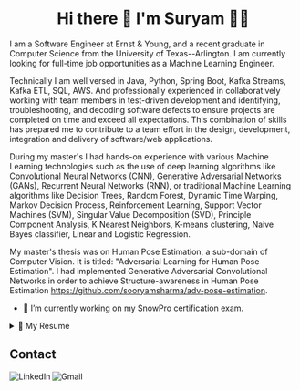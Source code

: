 <h1 align='center'>
  Hi there 👋 I'm Suryam 👨‍💻
</h1>

<p align='center'></p>

I am a Software Engineer at Ernst & Young, and a recent graduate in Computer Science from the University of Texas--Arlington. I am currently looking for full-time job opportunities as a Machine Learning Engineer.

Technically I am well versed in Java, Python, Spring Boot, Kafka Streams, Kafka ETL, SQL, AWS. And professionally experienced in collaboratively working with team members in test-driven development and identifying, troubleshooting, and decoding software defects to ensure projects are completed on time and exceed all expectations. This combination of skills has prepared me to contribute to a team effort in the design, development, integration and delivery of software/web applications. 

During my master's I had hands-on experience with various Machine Learning technologies such as the use of deep learning algorithms like Convolutional Neural Networks (CNN), Generative Adversarial Networks (GANs), Recurrent Neural Networks (RNN), or traditional Machine Learning algorithms like Decision Trees, Random Forest, Dynamic Time Warping, Markov Decision Process, Reinforcement Learning, Support Vector Machines (SVM), Singular Value Decomposition (SVD), Principle Component Analysis, K Nearest Neighbors, K-means clustering, Naive Bayes classifier, Linear and Logistic Regression. 

My master's thesis was on Human Pose Estimation, a sub-domain of Computer Vision. It is titled: "Adversarial Learning for Human Pose Estimation". I had implemented Generative Adversarial Convolutional Networks in order to achieve Structure-awareness in Human Pose Estimation https://github.com/sooryamsharma/adv-pose-estimation. 

- 🔭 I’m currently working on my SnowPro certification exam.

<details>
  <summary>📃 My Resume</summary>


## Education

- 📖 **Master of Science - Computer Science (GPA:3.63/4.00)**\
📆 August 2018 - May 2021\
🏤 **University of Texas at Arlington** - Arlington TX, USA

- 📖 **Bachelor of Engineering - Computer Engineering**\
📆 June 2013 - August 2017\
🏤 **University of Pune** - Pune MH, India

## Work Experience

- 💼 **Software Developer**\
📆 September 2021 - March 2022\
📍 **Capital One Financial** - Plano TX, USA\
*- Developing backend data streams and Spring Boot APIs used in auto loan loss mitigation efforts related to repossessions and skip tracing*\
*- Working adjacent to Data Science team on developing Java-based integrations for Machine Learning models determining likely addresses of vehicle locations and phone numbers of skip customers*\
*- Involved in various phases of Software Development Life Cycle (SDLC) of the application like requirements gathering, design, analysis, and code development*\
*- Using automated API / Web testing which utilizes ATDD or BDD & performance testing in JMeter*\
*- Performing Unit testing using JUnit for code coverage*\
*- Extensively working on CI/CD pipeline for code deployment by engaging different tools (GitHub, Jenkins, Code Pipeline) in the process right from developer code check-in to production deployment*\
    
- 💼 **Graduate Research Assistant**\
📆 December 2019 - May 2021\
📍 **University of Texas at Arlington** - Arlington TX, USA\
**Computer Vision Researcher at VLM (Vision-Learning-Mining) Lab • Supervisor: Dr Vassillis Athitsos • 05/2020 – 09/2021**\
*-  Work involved data preprocessing from depth and color modalities, human pose estimation, activity detection and recognition*\
*-	Collaborate with other researchers on activity recognition and cognitive assessment in children through motion capture and computer vision.*\
*-	Master’s thesis: Structure Aware Human Pose Estimation using Adversarial Learning.*\
**Autonomous Vehicle Development at Sigma Lab • Supervisor: Dr Chen Kan • 12/2019 – 05/2020**\
*-	Integrated ROS on Jetson TX2, an NVIDIA AI platform for a self-driving racecar.*\
*-	Used LIDAR, Zed Stereo Camera data inputs and designed a CNN model for autonomous lane navigation.*

- 💼 **Graduate Teaching Assistant**\
📆 January 2020 - August 2021\
📍 **University of Texas at Arlington** - Arlington TX, USA\
*Courses: Operating Systems CSE 3320, Discrete Structures CSE 2315, Object Oriented Programming CSE 1325, and CSE1310 Introduction to Computers and Programming*\
*-  Assisted faculty members with online instructional preparation, delivery, and assessment.*\
*-  Evaluating and grading projects using a one-on-one virtual demo, through Microsoft Teams as well as leading two discussion sessions every week.*

## Technology & Tools
**Programming Languages<br />**
  <code>Python</code>
  <code>Java</code>
  <code>JavaScript</code>
  <code>Modern C++</code>
  <code>Shell</code>
  <code>MATLAB</code>


**Deep Learning Frameworks and ML Libraries<br />**
  <code>PyTorch</code>
  <code>TensorFlow 2.0</code>
  <code>TensorFlow.JS</code>
  <code>Deeplearning4j</code>
  <code>scikit-learn</code>
  <code>OpenCV</code>
  <code>NumPy</code>
  <code>SciPy</code>
  <code>Pandas</code>
  <code>Matplotlib</code>
  <code>CUDA</code>
  <code>gglplot</code>
  <code>Tableau</code>

**Databases<br />**
  <code>MySQL</code>
  <code>AWS RDS</code>
  <code>AWS DynamoDB</code>
  <code>MongoDB</code>

**Web Technologies<br />**
  <code>HTML5</code>
  <code>CSS3</code>
  <code>React.JS</code>
  <code>Spring</code>
  <code>REST API</code>
  <code>XML</code>
  <code>JSON</code>
  <code>Redis</code>

**Cloud<br />**
  <code>AWS (EC2, S3, RDS, DynamoDB, AWS Lambda, ECS)</code>
  <code>MS Azure (Azure ML)</code>

**Data Analysis and Visualization<br />**
  <code>PySpark</code>
  <code>NumPy</code>
  <code>Pandas</code>
  <code>Matplotlib</code>
  <code>Tableau</code>
  <code>gglplot</code>

**Web Application Development<br />**
  <code>Spring Boot</code>
  <code>Docker</code>
  <code>REST API</code>
  <code>HTML5</code>
  <code>CSS3</code>
  <code>D3.JS</code>
  <code>React.JS</code>
  <code>Node.JS</code>
  
**Software Development <br />**
  <code>Unix</code>
  <code>Git</code>
  <code>Agile Development</code>
  <code>JUnit</code>
  <code>SCRUM</code>
  <code>PyCharm</code>
  <code>IntelliJ IDEA</code>
  <code>Visual Studio</code>
  <code>Eclipse</code>
  <code>Mathworks MATLAB</code>

</details>

## Contact
[<img align="left" alt="LinkedIn" src="https://img.shields.io/badge/linkedin%20-%230077B5.svg?&style=for-the-badge&logo=linkedin&logoColor=white"/>](https://www.linkedin.com/in/suryamsharma/)
[<img align="left" alt="Gmail" src="https://img.shields.io/badge/Gmail-D14836?style=for-the-badge&logo=gmail&logoColor=white" />](mailto:sooryam.sharma@gmail.com)

<!--
**sooryamsharma/sooryamsharma** is a ✨ _special_ ✨ repository because its `README.md` (this file) appears on your GitHub profile.

Here are some ideas to get you started:

- 🔭 I’m currently working on ...
- 🌱 I’m currently learning ...
- 👯 I’m looking to collaborate on ...
- 🤔 I’m looking for help with ...
- 💬 Ask me about ...
- 📫 How to reach me: ...
- 😄 Pronouns: ...
- ⚡ Fun fact: ...
-->




